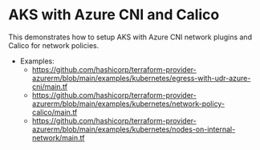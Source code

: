 # AKS with Azure CNI and Calico

This demonstrates how to setup AKS with Azure CNI network plugins and Calico for network policies.



* Examples:
  * https://github.com/hashicorp/terraform-provider-azurerm/blob/main/examples/kubernetes/egress-with-udr-azure-cni/main.tf
  * https://github.com/hashicorp/terraform-provider-azurerm/blob/main/examples/kubernetes/network-policy-calico/main.tf
  * https://github.com/hashicorp/terraform-provider-azurerm/blob/main/examples/kubernetes/nodes-on-internal-network/main.tf

  